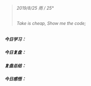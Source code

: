 > ###### 2019/8/25  雨 / 25°
> ###### Take is cheap, Show me the code;


##### 今日学习：



##### 今日复盘：



##### 复盘总结：



##### 今日感悟：